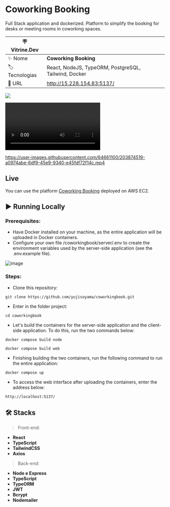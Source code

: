 # Coworking Booking

Full Stack application and dockerized. Platform to simplify the booking for desks or meeting rooms in coworking spaces.

| :placard: Vitrine.Dev |     |
| -------------  | --- |
| :sparkles: Nome        | **Coworking Booking**
| :label: Tecnologias | React, NodeJS, TypeORM, PostgreSQL, Tailwind, Docker
| :rocket: URL         | http://15.228.154.83:5137/

![](https://user-images.githubusercontent.com/64661100/204069261-7b1a4259-8db6-4031-a885-533e6093114d.png#vitrinedev)


<!-- Inserir imagem com a #vitrinedev ao final do link -->
![](https://user-images.githubusercontent.com/64661100/203874519-a0974abe-6df9-45e9-9340-e45fdf72f14c.mp4)

https://user-images.githubusercontent.com/64661100/203874519-a0974abe-6df9-45e9-9340-e45fdf72f14c.mp4

## Live
   You can use the platform [Coworking Booking](http://15.228.154.83:5137/) deployed on AWS EC2.

## ▶️ Running Locally
### Prerequisites:
   - Have Docker installed on your machine, as the entire application will be uploaded in Docker containers.
   - Configure your own file /coworkingbook/server/.env to create the environment variables used by the server-side application (see the .env.example file).
   
   ![image](https://user-images.githubusercontent.com/64661100/204067987-d80d6e85-7c32-4a76-97b2-d606be2cb530.png)


### Steps:
   - Clone this repository:
   ```
   git clone https://github.com/yujisoyama/coworkingbook.git
   ```
   - Enter in the folder project:
   ```
   cd coworkingbook
   ```
   - Let's build the containers for the server-side application and the client-side application. To do this, run the two commands below:
   ```
   docker compose build node
   ```
   ```
   docker compose build web
   ```
   - Finishing building the two containers, run the following command to run the entire application:
   ```
   docker compose up
   ```
   - To access the web interface after uploading the containers, enter the address below: 
   ```
   http://localhost:5137/
   ```

## 🛠 Stacks

> Front-end: 

- <strong>React</strong>
- <strong>TypeScript</strong>
- <strong>TailwindCSS</strong>
- <strong>Axios</strong>

> Back-end: 

- <strong>Node e Express</strong>
- <strong>TypeScript</strong>
- <strong>TypeORM</strong>
- <strong>JWT</strong>
- <strong>Bcrypt</strong>
- <strong>Nodemailer</strong>
